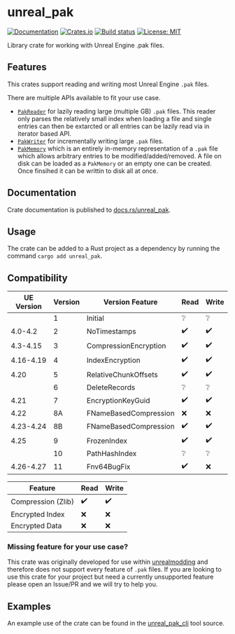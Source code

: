 # unreal_pak

[![Documentation](https://docs.rs/unreal_pak/badge.svg)](https://docs.rs/unreal_pak/)
[![Crates.io](https://img.shields.io/crates/v/unreal_pak.svg)](https://crates.io/crates/unreal_pak)
[![Build status](https://github.com/AstroTechies/unrealmodding/workflows/CI/badge.svg)](https://github.com/AstroTechies/unrealmodding/actions?query=workflow%3ACI)
[![License: MIT](https://img.shields.io/badge/License-MIT-blue.svg)](../LICENSE)

Library crate for working with Unreal Engine .pak files.

## Features

This crates support reading and writing most Unreal Engine `.pak` files.

There are multiple APIs available to fit your use case.

- [`PakReader`](https://docs.rs/unreal_pak/pakreader/struct.PakReader.html) for lazily reading large (multiple GB)
  `.pak` files. This reader only parses the relatively small index when loading a file and single entries can then
  be extarcted or all entries can be lazily read via in iterator based API.
- [`PakWriter`](https://docs.rs/unreal_pak/pakwriter/struct.PakWriter.html) for incrementally writing large `.pak`
  files.
- [`PakMemory`](https://docs.rs/unreal_pak/pakmemorey/struct.PakMemory.html) which is an entirely in-memory
  representation of a `.pak` file which allows arbitrary entries to be modified/added/removed. A file on disk can
  be loaded as a `PakMemory` or an empty one can be created. Once finsihed it can be writtin to disk all at once.

## Documentation

Crate documentation is published to [docs.rs/unreal_pak](https://docs.rs/unreal_pak/).

## Usage

The crate can be added to a Rust project as a dependency by running the command `cargo add unreal_pak`.

## Compatibility

| UE Version | Version | Version Feature       | Read               | Write              |
|------------|---------|-----------------------|--------------------|--------------------|
|            | 1       | Initial               | :grey_question:    | :grey_question:    |
| 4.0-4.2    | 2       | NoTimestamps          | :heavy_check_mark: | :heavy_check_mark: |
| 4.3-4.15   | 3       | CompressionEncryption | :heavy_check_mark: | :heavy_check_mark: |
| 4.16-4.19  | 4       | IndexEncryption       | :heavy_check_mark: | :heavy_check_mark: |
| 4.20       | 5       | RelativeChunkOffsets  | :heavy_check_mark: | :heavy_check_mark: |
|            | 6       | DeleteRecords         | :grey_question:    | :grey_question:    |
| 4.21       | 7       | EncryptionKeyGuid     | :heavy_check_mark: | :heavy_check_mark: |
| 4.22       | 8A      | FNameBasedCompression | :x:                | :x:                |
| 4.23-4.24  | 8B      | FNameBasedCompression | :heavy_check_mark: | :heavy_check_mark: |
| 4.25       | 9       | FrozenIndex           | :heavy_check_mark: | :heavy_check_mark: |
|            | 10      | PathHashIndex         | :grey_question:    | :grey_question:    |
| 4.26-4.27  | 11      | Fnv64BugFix           | :heavy_check_mark: | :x:                |

| Feature            | Read               | Write              |
|--------------------|--------------------|--------------------|
| Compression (Zlib) | :heavy_check_mark: | :heavy_check_mark: |
| Encrypted Index    | :x:                | :x:                |
| Encrypted Data     | :x:                | :x:                |

### Missing feature for your use case?

This crate was originally developed for use within [unrealmodding](https://github.com/AstroTechies/unrealmodding) and
therefore does not support every feature of `.pak` files. If you are looking to use this crate for your project but
need a currently unsupported feature please open an Issue/PR and we will try to help you.

## Examples

An example use of the crate can be found in the [unreal_pak_cli](../unreal_pak_cli) tool source.
